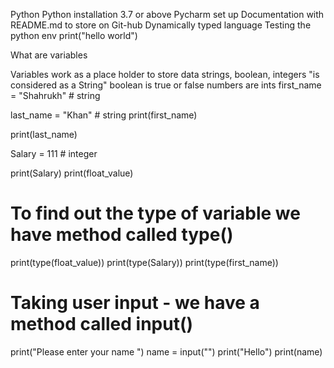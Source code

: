 Python
Python installation 3.7 or above
Pycharm set up
Documentation with README.md to store on Git-hub
Dynamically typed language
Testing the python env print("hello world")

What are variables

Variables work as a place holder to store data
strings, boolean, integers
"is considered as a String"
boolean is true or false
numbers are ints
first_name = "Shahrukh" # string

last_name = "Khan" # string
print(first_name)

print(last_name)

Salary = 111 # integer 

print(Salary)
print(float_value)
# To find out the type of variable we have method called type()
print(type(float_value))
print(type(Salary))
print(type(first_name))

# Taking user input - we have a method called input()

print("Please enter your name ")
name = input("")
print("Hello")
print(name)
